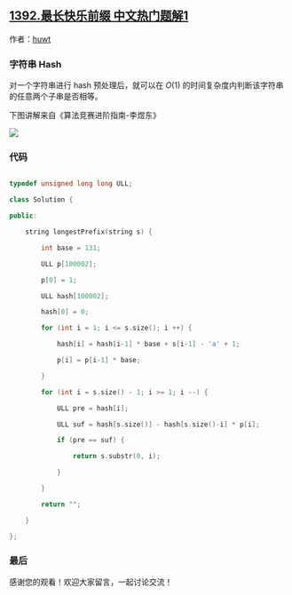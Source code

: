 ## [1392.最长快乐前缀 中文热门题解1](https://leetcode.cn/problems/longest-happy-prefix/solutions/100000/zui-chang-kuai-le-qian-zhui-zi-fu-chuan-hashjian-j)

作者：[huwt](https://leetcode.cn/u/huwt)


### 字符串 Hash

对一个字符串进行 hash 预处理后，就可以在 $O(1)$ 的时间复杂度内判断该字符串的任意两个子串是否相等。

下图讲解来自《算法竞赛进阶指南-李煜东》

![](https://pic.leetcode-cn.com/e18ea401170d5d4f8db25110c8ab83b8e7e5ac2181a184c093f85546d91a7594-IMG_20200322_180329.jpg)

### 代码

```cpp
typedef unsigned long long ULL;
class Solution {
public:
    string longestPrefix(string s) {
        int base = 131;
        ULL p[100002]; 
        p[0] = 1;
        ULL hash[100002]; 
        hash[0] = 0;
        for (int i = 1; i <= s.size(); i ++) {
            hash[i] = hash[i-1] * base + s[i-1] - 'a' + 1;
            p[i] = p[i-1] * base;
        }
        for (int i = s.size() - 1; i >= 1; i --) {
            ULL pre = hash[i];
            ULL suf = hash[s.size()] - hash[s.size()-i] * p[i];
            if (pre == suf) {
                return s.substr(0, i);
            }
        }
        return "";
    }
};
```

### 最后

感谢您的观看！欢迎大家留言，一起讨论交流！